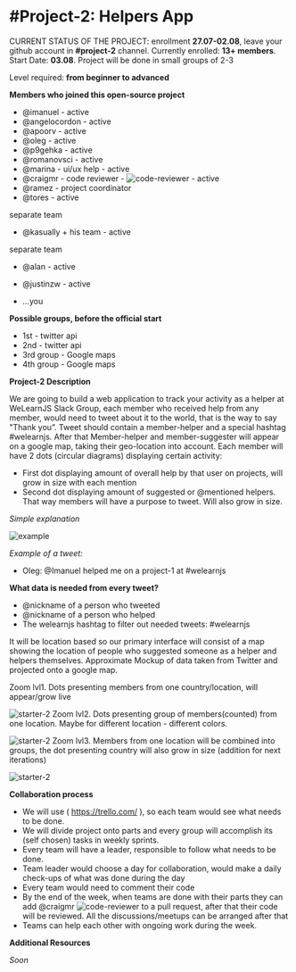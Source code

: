 # #Project-2: Helpers App

CURRENT STATUS OF THE PROJECT: enrollment **27.07-02.08**, leave your github account in **#project-2** channel. Currently enrolled: **13+ members**. Start Date: **03.08**. Project will be done in small groups of 2-3

Level required: **from beginner to advanced**

**Members who joined this open-source project**

* @imanuel  - active
* @angelocordon -  active
* @apoorv - active
* @oleg  - active
* @p9gehka - active
* @romanovsci - active
* @marina - ui/ux help - active
* @craigmr - code reviewer - ![code-reviewer](http://i.imgur.com/mXs64t0.png) - active
* @ramez - project coordinator
* @tores - active

separate team
* @kasually + his team - active

separate team

* @alan - active
* @justinzw - active

* ...you

**Possible groups, before the official start**
* 1st - twitter api
* 2nd - twitter api
* 3rd group - Google maps
* 4th group - Google maps

**Project-2 Description**

We are going to build a web application to track your activity as a helper at WeLearnJS Slack Group, each member who received help from any member, would need to tweet about it to the world, that is the way to say "Thank you”. Tweet should contain a member-helper and a special hashtag #welearnjs. After that Member-helper and member-suggester will appear on a google map, taking their geo-location into account. Each member will have 2 dots (circular diagrams) displaying certain activity:

 - First dot displaying amount of overall help by that user on projects, will grow in size with each mention
 - Second dot displaying amount of suggested or @mentioned helpers. That way members will have a purpose to tweet. Will also grow in size.

*Simple explanation*

![example](http://i.imgur.com/Xn6lmXP.png)

*Example of a tweet:*
 - Oleg:  @Imanuel helped me on a project-1 at #welearnjs

**What data is needed from every tweet?**
* @nickname of a person who tweeted
* @nickname of a person who helped
* The welearnjs hashtag to filter out needed tweets: #welearnjs

It will be location based so our primary interface will consist of a map showing the location of people who suggested someone as a helper and helpers themselves. Approximate Mockup of data taken from Twitter and projected onto a google map.

Zoom lvl1. Dots presenting members from one country/location, will appear/grow live

![starter-2](http://i.imgur.com/sDmc5hg.png)
Zoom lvl2. Dots presenting group of members(counted) from one location. Maybe for different location - different colors.

![starter-2](http://i.imgur.com/03W86J3.png)
Zoom lvl3. Members from one location will be combined into groups, the dot presenting country will also grow in size (addition for next iterations)

![starter-2](http://i.imgur.com/wyKgo8A.png)


**Collaboration process**

* We will use ( https://trello.com/ ), so each team would see what needs to be done.
* We will divide project onto parts and every group will accomplish its (self chosen) tasks in weekly sprints.
* Every team will have a leader, responsible to follow what needs to be done.
* Team leader would choose a day for collaboration, would make a daily check-ups of what was done during the day
* Every team would need to comment their code
* By the end of the week, when teams are done with their parts they can add @craigmr ![code-reviewer](http://i.imgur.com/mXs64t0.png) to a pull request, after that their code will be reviewed. All the discussions/meetups can be arranged after that
* Teams can help each other with ongoing work during the week.

**Additional Resources**

*Soon*
